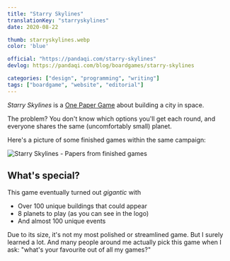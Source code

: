 ```yaml
---
title: "Starry Skylines"
translationKey: "starryskylines"
date: 2020-08-22

thumb: starryskylines.webp
color: 'blue'

official: "https://pandaqi.com/starry-skylines"
devlog: https://pandaqi.com/blog/boardgames/starry-skylines

categories: ["design", "programming", "writing"]
tags: ["boardgame", "website", "editorial"]
---
```


_Starry Skylines_ is a [One Paper Game](/en/design/boardgame/one-paper-games) about building a city in space.

The problem? You don't know which options you'll get each round, and everyone shares the same (uncomfortably small) planet.

Here's a picture of some finished games within the same campaign:

![Starry Skylines - Papers from finished games](starryskylines-finishedgames.webp)

## What's special?

This game eventually turned out _gigantic_ with
* Over 100 unique buildings that could appear
* 8 planets to play (as you can see in the logo)
* And almost 100 unique events

Due to its size, it's not my most polished or streamlined game. But I surely learned a lot. And many people around me actually pick this game when I ask: "what's your favourite out of all my games?"